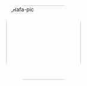 <img align="right" alt="Rafa-pic" height="200" style="border-radius:50px;" src="https://64.media.tumblr.com/258d5312d4d24c2475e784728e1cd2fa/tumblr_p5jwy2Pn8s1wyt28po1_250.gifv">
